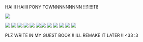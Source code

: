 HAIIII HAIIII PONY TOWNNNNNNNNN !!!1!!!!11! 

![](https://64.media.tumblr.com/ddb13ee666a06fa7e4883054caa59008/fe7d43a54863f820-5f/s400x600/fd6d26a4c9542668432fbfb2b26417a7bf1f430f.gif)

![](https://paleking.carrd.co/assets/images/gallery08/244f3e3d.png?v26071698921061) ![](https://paleking.carrd.co/assets/images/gallery09/28084dca.png?v26071698921061) ![](https://autism.crd.co/assets/images/gallery05/6d3d4157_original.gif?v=69d6a439) ![](https://xyz.crd.co/assets/images/gallery07/6faf8469.png?v=4ca63763) ![](https://supplies.ju.mp/assets/images/gallery01/12326321_original.jpg?v=6a50b904) ![](https://supplies.ju.mp/assets/images/gallery01/6a4d2428_original.gif?v=6a50b904)![](https://autism.crd.co/assets/images/gallery05/29aa0e68_original.gif?v=69d6a439) ![](https://supplies.ju.mp/assets/images/gallery02/cc5c571f_original.png?v=6a50b904) ![](https://pix.crd.co/assets/images/gallery13/83d5c7e5_original.png?v=52ef41fa) ![](https://pix.crd.co/assets/images/gallery13/5404e72c_original.png?v=52ef41faj) ![](https://biscuit.crd.co/assets/images/gallery48/e43a9280.jpg?v=ca0f6e9d) ![](https://twigbranch.carrd.co/assets/images/gallery12/fcbc0c4e.gif?v06786326821951)

PLZ WRITE IN MY GUEST BOOK !! ILL REMAKE IT LATER !! <33
:3
